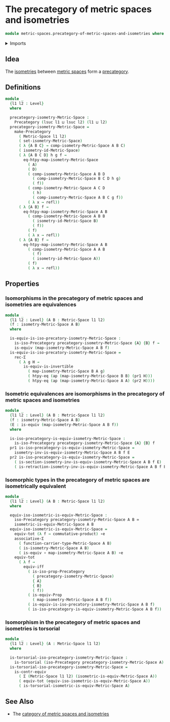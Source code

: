 # The precategory of metric spaces and isometries

```agda
module metric-spaces.precategory-of-metric-spaces-and-isometries where
```

<details><summary>Imports</summary>

```agda
open import category-theory.isomorphisms-in-precategories
open import category-theory.precategories

open import foundation.action-on-identifications-functions
open import foundation.contractible-types
open import foundation.dependent-pair-types
open import foundation.equivalences
open import foundation.function-extensionality
open import foundation.function-types
open import foundation.functoriality-dependent-pair-types
open import foundation.identity-types
open import foundation.logical-equivalences
open import foundation.propositions
open import foundation.subtypes
open import foundation.torsorial-type-families
open import foundation.transport-along-identifications
open import foundation.type-arithmetic-cartesian-product-types
open import foundation.type-arithmetic-dependent-pair-types
open import foundation.universe-levels

open import metric-spaces.equality-of-metric-spaces
open import metric-spaces.functions-metric-spaces
open import metric-spaces.isometry-metric-spaces
open import metric-spaces.metric-spaces
```

</details>

## Idea

The [isometries](metric-spaces.isometry-metric-spaces.md) between
[metric spaces](metric-spaces.metric-spaces.md) form a
[precategory](category-theory.precategories.md).

## Definitions

```agda
module _
  {l1 l2 : Level}
  where

  precategory-isometry-Metric-Space :
    Precategory (lsuc l1 ⊔ lsuc l2) (l1 ⊔ l2)
  precategory-isometry-Metric-Space =
    make-Precategory
      ( Metric-Space l1 l2)
      ( set-isometry-Metric-Space)
      ( λ {A B C} → comp-isometry-Metric-Space A B C)
      ( isometry-id-Metric-Space)
      ( λ {A B C D} h g f →
        eq-htpy-map-isometry-Metric-Space
          ( A)
          ( D)
          ( comp-isometry-Metric-Space A B D
            ( comp-isometry-Metric-Space B C D h g)
            ( f))
          ( comp-isometry-Metric-Space A C D
            ( h)
            ( comp-isometry-Metric-Space A B C g f))
          ( λ x → refl))
      ( λ {A B} f →
        eq-htpy-map-isometry-Metric-Space A B
          ( comp-isometry-Metric-Space A B B
            ( isometry-id-Metric-Space B)
            ( f))
          ( f)
          ( λ x → refl))
      ( λ {A B} f →
        eq-htpy-map-isometry-Metric-Space A B
          ( comp-isometry-Metric-Space A A B
            ( f)
            ( isometry-id-Metric-Space A))
          ( f)
          ( λ x → refl))
```

## Properties

### Isomorphisms in the precategory of metric spaces and isometries are equivalences

```agda
module _
  {l1 l2 : Level} (A B : Metric-Space l1 l2)
  (f : isometry-Metric-Space A B)
  where

  is-equiv-is-iso-precatory-isometry-Metric-Space :
    is-iso-Precategory precategory-isometry-Metric-Space {A} {B} f →
    is-equiv (map-isometry-Metric-Space A B f)
  is-equiv-is-iso-precatory-isometry-Metric-Space =
    rec-Σ
      ( λ g H →
        is-equiv-is-invertible
          ( map-isometry-Metric-Space B A g)
          ( htpy-eq (ap (map-isometry-Metric-Space B B) (pr1 H)))
          ( htpy-eq (ap (map-isometry-Metric-Space A A) (pr2 H))))
```

### Isometric equivalences are isomorphisms in the precategory of metric spaces and isometries

```agda
module _
  {l1 l2 : Level} (A B : Metric-Space l1 l2)
  (f : isometry-Metric-Space A B)
  (E : is-equiv (map-isometry-Metric-Space A B f))
  where

  is-iso-precategory-is-equiv-isometry-Metric-Space :
    is-iso-Precategory precategory-isometry-Metric-Space {A} {B} f
  pr1 is-iso-precategory-is-equiv-isometry-Metric-Space =
    isometry-inv-is-equiv-isometry-Metric-Space A B f E
  pr2 is-iso-precategory-is-equiv-isometry-Metric-Space =
    ( is-section-isometry-inv-is-equiv-isometry-Metric-Space A B f E) ,
    ( is-retraction-isometry-inv-is-equiv-isometry-Metric-Space A B f E)
```

### Isomorphic types in the precategory of metric spaces are isometrically equivalent

```agda
module _
  {l1 l2 : Level} (A B : Metric-Space l1 l2)
  where

  equiv-iso-isometric-is-equiv-Metric-Space :
    iso-Precategory precategory-isometry-Metric-Space A B ≃
    isometric-is-equiv-Metric-Space A B
  equiv-iso-isometric-is-equiv-Metric-Space =
    equiv-tot (λ f → commutative-product) ∘e
    associative-Σ
      ( function-carrier-type-Metric-Space A B)
      ( is-isometry-Metric-Space A B)
      ( is-equiv ∘ map-isometry-Metric-Space A B) ∘e
    equiv-tot
      ( λ f →
        equiv-iff
          ( is-iso-prop-Precategory
            ( precategory-isometry-Metric-Space)
            { A}
            { B}
            ( f))
          ( is-equiv-Prop
            ( map-isometry-Metric-Space A B f))
          ( is-equiv-is-iso-precatory-isometry-Metric-Space A B f)
          ( is-iso-precategory-is-equiv-isometry-Metric-Space A B f))
```

### Isomorphism in the precategory of metric spaces and isometries is torsorial

```agda
module _
  {l1 l2 : Level} (A : Metric-Space l1 l2)
  where

  is-torsorial-iso-precategory-isometry-Metric-Space :
    is-torsorial (iso-Precategory precategory-isometry-Metric-Space A)
  is-torsorial-iso-precategory-isometry-Metric-Space =
    is-contr-equiv
      ( Σ (Metric-Space l1 l2) (isometric-is-equiv-Metric-Space A))
      ( equiv-tot (equiv-iso-isometric-is-equiv-Metric-Space A))
      ( is-torsorial-isometric-is-equiv-Metric-Space A)
```

## See Also

- The
  [category of metric spaces and isometries](metric-spaces.category-of-metric-spaces-and-isometries.md)
